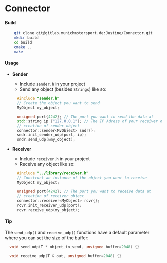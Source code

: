 
Connector
=========


#### Build  
```bash
    git clone git@gitlab.munichmotorsport.de:Justine/Connector.git 
    mkdir build  
    cd build  
    cmake ..  
    make  
```  

#### Usage  
* **Sender**  
  * Include `sender.h` in your project  
  * Send any object (besides `Strings`) like so:  
  ```c++
    #include "sender.h"  
    // Create the object you want to send
    MyObject my_object;

    unsigned port{4242}; // The port you want to send the data at
    std::string ip {"127.0.0.1"}; // The IP Adress of your receiver or 127.0.0.1 for localhost
    // creation of sender object
    connector::sender<MyObject> sndr{};
    sndr.init_sender_udp(port, ip);
    sndr.send_udp(&my_object);
  ```  

* **Receiver**  
  * Include `receiver.h` in your project  
  * Receive any object like so:  
  ```c++
    #include "../library/receiver.h"
    // Construct an instance of the object you want to receive
    MyObject my_object;

    unsigned port{4242}; // The port you want to receive data at
    // creation of receiver object
    connector::receiver<MyObject> rcvr{};
    rcvr.init_receiver_udp(port);
    rcvr.receive_udp(my_object);
  ```  

#### Tip  
The `send_udp()` and `receive_udp()` functions have a default parameter where you can set the size of the buffer:  
```c++
  void send_udp(T * object_to_send, unsigned buffer=2048) {}

  void receive_udp(T & out, unsigned buffer=2048) {}
```  
